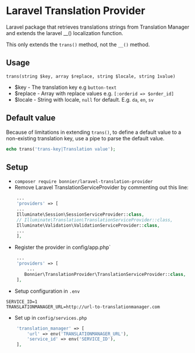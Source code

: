 # Laravel Translation Provider
Laravel package that retrieves translations strings from Translation Manager and extends the laravel __() localization function.

This only extends the `trans()` method, not the `__()` method.

## Usage
`trans(string $key, array $replace, string $locale, string 1value)`
- $key - The translation key e.g `button-text`
- $replace - Array with replace values e.g. `[:orderid => $order_id]`
- $locale - String with locale, `null` for default. E.g. `da`, `en`, `sv`

## Default value
Because of limitations in extending `trans()`, to define a default value to a non-existing translation key, use a pipe to parse the default value.
```php
echo trans('trans-key|Translation value');
```

## Setup
- `composer require bonnier/laravel-translation-provider`
- Remove Laravel TranslationServiceProvider by commenting out this line:
```php
    ...
    'providers' => [
    ...
    Illuminate\Session\SessionServiceProvider::class,
    // Illuminate\Translation\TranslationServiceProvider::class,
    Illuminate\Validation\ValidationServiceProvider::class,
    ...
    ],
```
- Register the provider in config/app.php`
```php
    ...
    'providers' => [
        ...
       Bonnier\TranslationProvider\TranslationServiceProvider::class, 
    ],
```
- Setup configuration in `.env`
```
SERVICE_ID=1
TRANSLATIONMANAGER_URL=http://url-to-translationmanager.com
```
- Set up in `config/services.php`
```php
    'translation_manager' => [
        'url' => env('TRANSLATIONMANAGER_URL'),
        'service_id' => env('SERVICE_ID'),
    ],
```